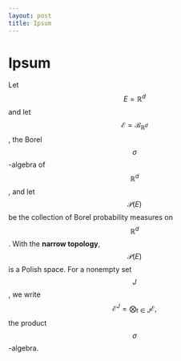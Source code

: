 ```yaml
---
layout: post
title: Ipsum
---
```


# Ipsum

Let $$E=\mathbb{R}^d$$ and let $$\mathscr{E}=\mathscr{B}_{\mathbb{R}^d}$$,
the Borel $$\sigma$$-algebra of $$\mathbb{R}^d$$, and let $$\mathscr{P}(E)$$
be the collection of Borel probability measures on $$\mathbb{R}^d$$. With
the **narrow topology**, $$\mathscr{P}(E)$$ is a Polish space. For a
nonempty set $$J$$, we write
$$\mathscr{E}^J = \bigotimes_{t \in J} \mathscr{E},$$ the product
$$\sigma$$-algebra.